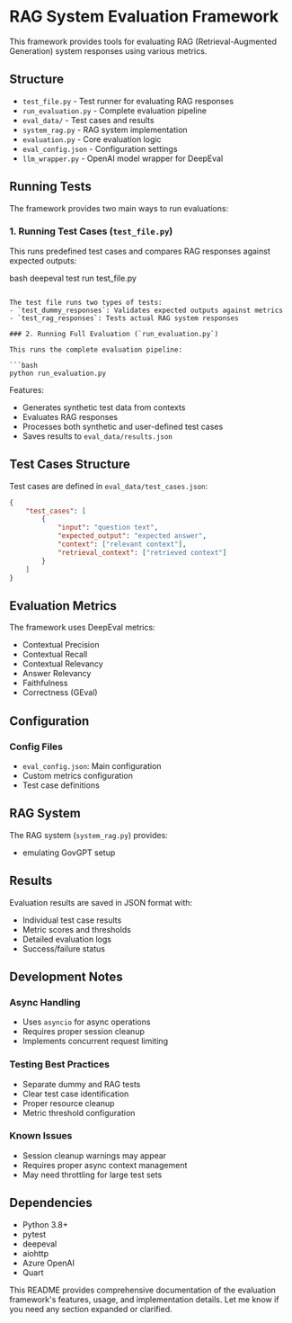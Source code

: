 # RAG System Evaluation Framework

This framework provides tools for evaluating RAG (Retrieval-Augmented Generation) system responses using various metrics.

## Structure

- `test_file.py` - Test runner for evaluating RAG responses
- `run_evaluation.py` - Complete evaluation pipeline
- `eval_data/` - Test cases and results
- `system_rag.py` - RAG system implementation
- `evaluation.py` - Core evaluation logic
- `eval_config.json` - Configuration settings
- `llm_wrapper.py` - OpenAI model wrapper for DeepEval

## Running Tests

The framework provides two main ways to run evaluations:

### 1. Running Test Cases (`test_file.py`)

This runs predefined test cases and compares RAG responses against expected outputs: 

bash
deepeval test run test_file.py
```

The test file runs two types of tests:
- `test_dummy_responses`: Validates expected outputs against metrics
- `test_rag_responses`: Tests actual RAG system responses

### 2. Running Full Evaluation (`run_evaluation.py`)

This runs the complete evaluation pipeline:

```bash
python run_evaluation.py
```

Features:
- Generates synthetic test data from contexts
- Evaluates RAG responses
- Processes both synthetic and user-defined test cases
- Saves results to `eval_data/results.json`

## Test Cases Structure

Test cases are defined in `eval_data/test_cases.json`:

```json
{
    "test_cases": [
        {
            "input": "question text",
            "expected_output": "expected answer",
            "context": ["relevant context"],
            "retrieval_context": ["retrieved context"]
        }
    ]
}
```

## Evaluation Metrics

The framework uses DeepEval metrics:
- Contextual Precision
- Contextual Recall
- Contextual Relevancy
- Answer Relevancy
- Faithfulness
- Correctness (GEval)

## Configuration

### Config Files
- `eval_config.json`: Main configuration
- Custom metrics configuration
- Test case definitions

## RAG System

The RAG system (`system_rag.py`) provides:
- emulating GovGPT setup

## Results

Evaluation results are saved in JSON format with:
- Individual test case results
- Metric scores and thresholds
- Detailed evaluation logs
- Success/failure status

## Development Notes

### Async Handling
- Uses `asyncio` for async operations
- Requires proper session cleanup
- Implements concurrent request limiting

### Testing Best Practices
- Separate dummy and RAG tests
- Clear test case identification
- Proper resource cleanup
- Metric threshold configuration

### Known Issues
- Session cleanup warnings may appear
- Requires proper async context management
- May need throttling for large test sets

## Dependencies

- Python 3.8+
- pytest
- deepeval
- aiohttp
- Azure OpenAI
- Quart

This README provides comprehensive documentation of the evaluation framework's features, usage, and implementation details. Let me know if you need any section expanded or clarified.